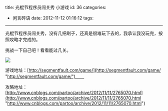 title: 光棍节程序员闯关秀 小游戏
id: 36
categories:
  - 闲言碎语
date: 2012-11-12 01:16:12
tags:
---

光棍节程序员闯关秀，没有几把刷子，还真是很难玩下去的，我承认我没玩完，按照攻略才完成的。
</br>

挑战一下自己吧！看看能过几关。
</br>

![](http://m2.img.libdd.com/farm4/2012/1112/01/D61C83B68CA4CCEF16EE44CCAE1F60A5913EFC1E743EC_500_151.jpg)</img>
</br>

游戏地址：[http://segmentfault.com/game/](http://segmentfault.com/game/ "http://segmentfault.com/game/")　　

攻略地址：[http://www.cnblogs.com/partoo/archive/2012/11/11/2765070.html](http://www.cnblogs.com/partoo/archive/2012/11/11/2765070.html "http://www.cnblogs.com/partoo/archive/2012/11/11/2765070.html")